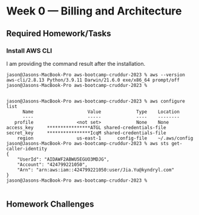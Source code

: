 # Week 0 — Billing and Architecture

## Required Homework/Tasks

### Install AWS CLI

I am providing the command result after the installation. 


```
jason@Jasons-MacBook-Pro aws-bootcamp-cruddur-2023 % aws --version
aws-cli/2.8.13 Python/3.9.11 Darwin/21.6.0 exe/x86_64 prompt/off
jason@Jasons-MacBook-Pro aws-bootcamp-cruddur-2023 %


jason@Jasons-MacBook-Pro aws-bootcamp-cruddur-2023 % aws configure list
      Name                    Value             Type    Location
      ----                    -----             ----    --------
   profile                <not set>             None    None
access_key     ****************ATGL shared-credentials-file
secret_key     ****************IcqM shared-credentials-file
    region                us-east-1      config-file    ~/.aws/config
jason@Jasons-MacBook-Pro aws-bootcamp-cruddur-2023 % aws sts get-caller-identity
{
    "UserId": "AIDAWF2ABWU5EGUO3MDJG",
    "Account": "424799221050",
    "Arn": "arn:aws:iam::424799221050:user/Jia.Yu@kyndryl.com"
}
jason@Jasons-MacBook-Pro aws-bootcamp-cruddur-2023 %


```


## Homework Challenges



